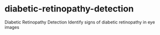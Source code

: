 # diabetic-retinopathy-detection
Diabetic Retinopathy Detection Identify signs of diabetic retinopathy in eye images

